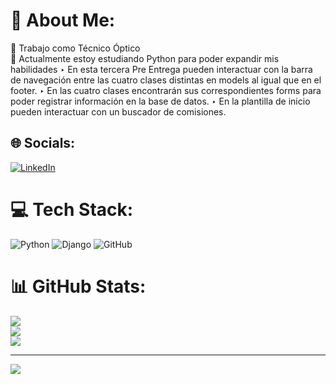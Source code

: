 # 💫 About Me:
🔭 Trabajo como Técnico Óptico<br>🌱 Actualmente estoy estudiando Python para poder expandir mis habilidades
‣ En esta tercera Pre Entrega pueden interactuar con la barra de navegación entre las cuatro clases distintas en models al igual que en el footer.
‣ En las cuatro clases encontrarán sus correspondientes forms para poder registrar información en la base de datos.
‣ En la plantilla de inicio pueden interactuar con un buscador de comisiones.

## 🌐 Socials:
[![LinkedIn](https://img.shields.io/badge/LinkedIn-%230077B5.svg?logo=linkedin&logoColor=white)](https://linkedin.com/in/www.linkedin.com/in/pabloarias12) 

# 💻 Tech Stack:
![Python](https://img.shields.io/badge/python-3670A0?style=for-the-badge&logo=python&logoColor=ffdd54) ![Django](https://img.shields.io/badge/django-%23092E20.svg?style=for-the-badge&logo=django&logoColor=white) ![GitHub](https://img.shields.io/badge/github-%23121011.svg?style=for-the-badge&logo=github&logoColor=white)
# 📊 GitHub Stats:
![](https://github-readme-stats.vercel.app/api?username=Parnloren&theme=dark&hide_border=false&include_all_commits=false&count_private=false)<br/>
![](https://github-readme-streak-stats.herokuapp.com/?user=Parnloren&theme=dark&hide_border=false)<br/>
![](https://github-readme-stats.vercel.app/api/top-langs/?username=Parnloren&theme=dark&hide_border=false&include_all_commits=false&count_private=false&layout=compact)

---
[![](https://visitcount.itsvg.in/api?id=Parnloren&icon=0&color=0)](https://visitcount.itsvg.in)

<!-- Proudly created with GPRM ( https://gprm.itsvg.in ) -->
